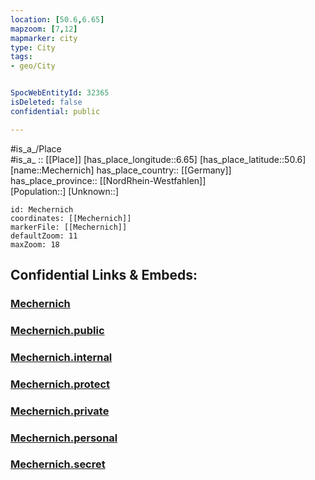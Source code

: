 ```yaml
---
location: [50.6,6.65] 
mapzoom: [7,12] 
mapmarker: city 
type: City
tags:
- geo/City


SpocWebEntityId: 32365
isDeleted: false
confidential: public

---
```

#is_a_/Place  
#is_a_ :: [[Place]] 
[has_place_longitude::6.65] 
[has_place_latitude::50.6] 
[name::Mechernich] 
has_place_country:: [[Germany]]  
has_place_province:: [[NordRhein-Westfahlen]]  
[Population::] 
[Unknown::] 


```leaflet
id: Mechernich
coordinates: [[Mechernich]] 
markerFile: [[Mechernich]] 
defaultZoom: 11 
maxZoom: 18
```


## Confidential Links & Embeds: 

### [Mechernich](/_Standards/Earth/Continent/Europe/Europe~Central/Germany/Germany~West/Nordrhein-Westfalen/counties~NW/Euskirchen/cities~Euskirchen/Mechernich.md) 

### [Mechernich.public](/_public/Earth/Continent/Europe/Europe~Central/Germany/Germany~West/Nordrhein-Westfalen/counties~NW/Euskirchen/cities~Euskirchen/Mechernich.public.md) 

### [Mechernich.internal](/_internal/Earth/Continent/Europe/Europe~Central/Germany/Germany~West/Nordrhein-Westfalen/counties~NW/Euskirchen/cities~Euskirchen/Mechernich.internal.md) 

### [Mechernich.protect](/_protect/Earth/Continent/Europe/Europe~Central/Germany/Germany~West/Nordrhein-Westfalen/counties~NW/Euskirchen/cities~Euskirchen/Mechernich.protect.md) 

### [Mechernich.private](/_private/Earth/Continent/Europe/Europe~Central/Germany/Germany~West/Nordrhein-Westfalen/counties~NW/Euskirchen/cities~Euskirchen/Mechernich.private.md) 

### [Mechernich.personal](/_personal/Earth/Continent/Europe/Europe~Central/Germany/Germany~West/Nordrhein-Westfalen/counties~NW/Euskirchen/cities~Euskirchen/Mechernich.personal.md) 

### [Mechernich.secret](/_secret/Earth/Continent/Europe/Europe~Central/Germany/Germany~West/Nordrhein-Westfalen/counties~NW/Euskirchen/cities~Euskirchen/Mechernich.secret.md)

